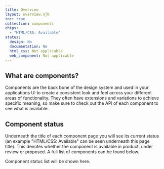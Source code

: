 ```yaml
---
title: Overview
layout: overview.njk
toc: true
collection: components
chips:
  - "HTML/CSS: Available"
status:
  design: No
  documentation: No
  html_css: Not applicable
  web_component: Not applicable
---
```

## What are components?

Components are the back bone of the design system and used in your applications UI to create a consistent look and feel across your different areas of functionality. They often have extensions and variations to achieve specific meaning, so make sure to check out the API of each component to see what is available.  

## Component status

Underneath the title of each component page you will see its current status (an example "HTML/CSS: Available" can be seen underneath this page title). This denotes whether the component is available in product, under review or proposed. A full list of components can be found below.

Component status list will be shown here.